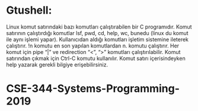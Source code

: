 # Gtushell:

Linux komut satırındaki bazı komutları çalıştırabilen bir C programıdır. Komut satırının çalıştırdığı komutlar lsf, pwd, cd, help, wc, bunedu (linux du komut ile aynı işlemi yapar). Kullanıcıdan aldığı komutları işletim sistemine ileterek çalıştırır. !n komutu en son yapılan komutlardan n. komutu çalıştırır. Her komut için pipe “|” ve redirection “<”, “>” komutları çalıştırılabilir. Komut satırından çıkmak için Ctrl-C komutu kullanılır. Komut satırı içerisindeyken help yazarak gerekli bilgiye erişebilirsiniz.

# CSE-344-Systems-Programming-2019
